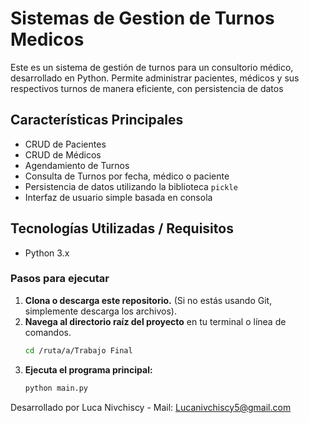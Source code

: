 
# Sistemas de Gestion de Turnos Medicos

Este es un sistema de gestión de turnos para un consultorio médico, desarrollado en Python. Permite administrar pacientes, médicos y sus respectivos turnos de manera eficiente, con persistencia de datos

## Características Principales

* CRUD de Pacientes
* CRUD de Médicos
* Agendamiento de Turnos
* Consulta de Turnos por fecha, médico o paciente
* Persistencia de datos utilizando la biblioteca `pickle`
* Interfaz de usuario simple basada en consola

## Tecnologías Utilizadas / Requisitos
* Python 3.x

### Pasos para ejecutar

1.  **Clona o descarga este repositorio.** (Si no estás usando Git, simplemente descarga los archivos).
2.  **Navega al directorio raíz del proyecto** en tu terminal o línea de comandos.
    ```bash
    cd /ruta/a/Trabajo Final
    ```
3.  **Ejecuta el programa principal:**
    ```bash
    python main.py
    ```

Desarrollado por Luca Nivchiscy - Mail: Lucanivchiscy5@gmail.com